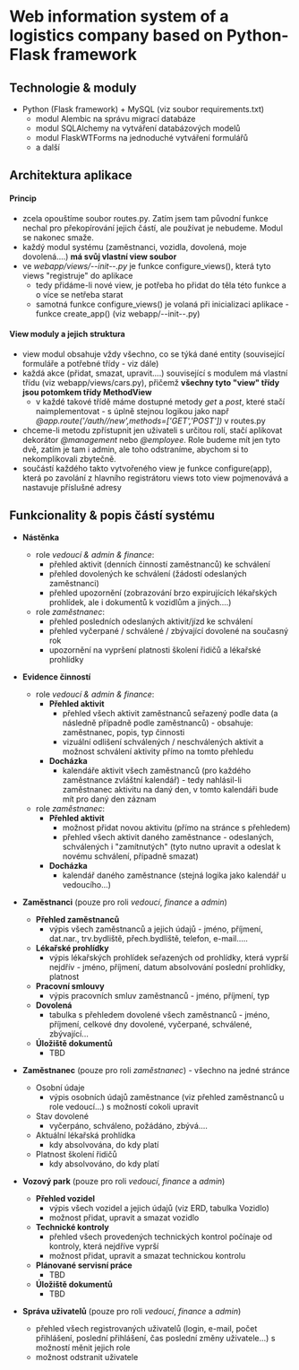 # Web information system of a logistics company based on Python-Flask framework
## Technologie & moduly

- Python (Flask framework) + MySQL (viz soubor requirements.txt)
    - modul Alembic na správu migrací databáze
    - modul SQLAlchemy na vytváření databázových modelů
    - modul FlaskWTForms na jednoduché vytváření formulářů
    - a další

## Architektura aplikace

#### Princip

- zcela opouštíme soubor routes.py. Zatím jsem tam původní funkce nechal pro překopírování jejich částí, ale používat je nebudeme. Modul se nakonec smaže.
- každý modul systému (zaměstnanci, vozidla, dovolená, moje dovolená....) <b>má svůj vlastní view soubor</b>
- ve <i>webapp/views/--init--.py</i> je funkce configure_views(), která tyto views "registruje" do aplikace
    - tedy přidáme-li nové view, je potřeba ho přidat do těla této funkce a o více se netřeba starat
    - samotná funkce configure_views() je volaná při inicializaci aplikace - funkce create_app() (viz webapp/--init--.py)

#### View moduly a jejich struktura

- view modul obsahuje vždy všechno, co se týká dané entity (související formuláře a potřebné třídy - viz dále)
- každá akce (přidat, smazat, upravit....) související s modulem má vlastní třídu (viz webapp/views/cars.py), přičemž <b>všechny tyto "view" třídy jsou potomkem třídy MethodView</b>
    - v každé takové třídě máme dostupné metody <i>get</i> a <i>post</i>, které stačí naimplementovat - s úplně stejnou logikou jako např <i>@app.route('/auth/<entity>/new',methods=['GET','POST'])</i> v routes.py 
- chceme-li metodu zpřístupnit jen uživateli s určitou rolí, stačí aplikovat dekorátor <i>@management</i> nebo <i>@employee</i>. Role budeme mít jen tyto dvě, zatím je tam i admin, ale toho odstraníme, abychom si to nekomplikovali zbytečně.
- součástí každého takto vytvořeného view je funkce configure(app), která po zavolání z hlavního registrátoru views toto view pojmenovává a nastavuje příslušné adresy

## Funkcionality & popis částí systému

- **Nástěnka**
    - role *vedoucí & admin & finance*:
        - přehled aktivit (denních činností zaměstnanců) ke schválení
        - přehled dovolených ke schválení (žádostí odeslaných zaměstnanci)
        - přehled upozornění (zobrazování brzo expirujících lékařských prohlídek, ale i dokumentů k vozidlům a jiných....)
    - role *zaměstnanec*:
        - přehled posledních odeslaných aktivit/jízd ke schválení
        - přehled vyčerpané / schválené / zbývající dovolené na současný rok
        - upozornění na vypršení platnosti školení řidičů a lékařské prohlídky
- **Evidence činností**
    - role *vedoucí & admin & finance*:
        - **Přehled aktivit**
            - přehled všech aktivit zaměstnanců seřazený podle data (a následně případně podle zaměstnanců) - obsahuje: zaměstnanec, popis, typ činnosti
            - vizuální odlišení schválených / neschválených aktivit a možnost schválení aktivity přímo na tomto přehledu
        - **Docházka**
            - kalendáře aktivit všech zaměstnanců (pro každého zaměstnance zvláštní kalendář) - tedy nahlásil-li zaměstnanec aktivitu na daný den, v tomto kalendáři bude mít pro daný den záznam
   - role *zaměstnanec*:
        - **Přehled aktivit**
            - možnost přidat novou aktivitu (přímo na stránce s přehledem)   
            - přehled všech aktivit daného zaměstnance - odeslaných, schválených i "zamítnutých" (tyto nutno upravit a odeslat k novému schválení, případně smazat)
        - **Docházka**
            - kalendář daného zaměstnance (stejná logika jako kalendář u vedoucího...)      
- **Zaměstnanci** (pouze pro roli *vedoucí*, *finance* a *admin*)
    - **Přehled zaměstnanců**
        - výpis všech zaměstnanců a jejich údajů - jméno, příjmení, dat.nar., trv.bydliště, přech.bydliště, telefon, e-mail.....
    - **Lékařské prohlídky**
        - výpis lékařských prohlídek seřazených od prohlídky, která vyprší nejdřív - jméno, příjmení, datum absolvování poslední prohlídky, platnost
    - **Pracovní smlouvy**
        - výpis pracovních smluv zaměstnanců - jméno, příjmení, typ
    - **Dovolená**
        - tabulka s přehledem dovolené všech zaměstnanců - jméno, příjmení, celkové dny dovolené, vyčerpané, schválené, zbývající...
    - **Úložiště dokumentů**
        - TBD
- **Zaměstnanec** (pouze pro roli *zaměstnanec*) - všechno na jedné stránce
    - Osobní údaje
        - výpis osobních údajů zaměstnance (viz přehled zaměstnanců u role vedoucí...) s možností cokoli upravit
    - Stav dovolené
        - vyčerpáno, schváleno, požádáno, zbývá....
    - Aktuální lékařská prohlídka 
        - kdy absolvována, do kdy platí
    - Platnost školení řidičů
        - kdy absolvováno, do kdy platí

- **Vozový park** (pouze pro roli *vedoucí*, *finance* a *admin*)
    - **Přehled vozidel**
        - výpis všech vozidel a jejich údajů (viz ERD, tabulka Vozidlo)
        - možnost přidat, upravit a smazat vozidlo
    - **Technické kontroly**
        - přehled všech provedených technických kontrol počínaje od kontroly, která nejdříve vyprší
        - možnost přidat, upravit a smazat technickou kontrolu
    - **Plánované servisní práce**
        - TBD
    - **Úložiště dokumentů**
        - TBD
- **Správa uživatelů** (pouze pro roli *vedoucí*, *finance* a *admin*)
    - přehled všech registrovaných uživatelů (login, e-mail, počet přihlášení, poslední přihlášení, čas poslední změny uživatele...) s možností měnit jejich role
    - možnost odstranit uživatele
